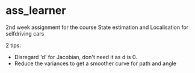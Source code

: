# ass_learner
2nd week assignment for the course State estimation and Localisation for selfdriving cars

2 tips:
- Disregard 'd' for Jacobian, don't need it as d is 0.
- Reduce the variances to get a smoother curve for path and  angle
